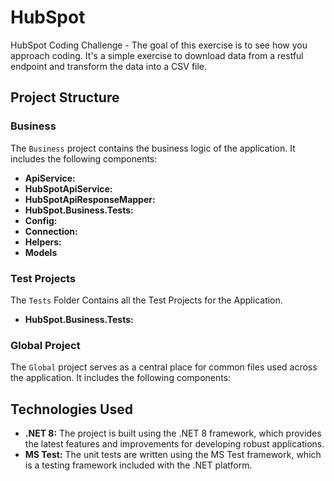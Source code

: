 # HubSpot

HubSpot Coding Challenge - The goal of this exercise is to see how you approach coding. It's a simple exercise to download data from a restful endpoint and transform the data into a CSV file. 

## Project Structure

### Business
The `Business` project contains the business logic of the application. It includes the following components:
- **ApiService:**
- **HubSpotApiService:**
- **HubSpotApiResponseMapper:**
- **HubSpot.Business.Tests:**
- **Config:**
- **Connection:**
- **Helpers:**
- **Models**
### Test Projects
The `Tests` Folder Contains all the Test Projects for the Application.
- **HubSpot.Business.Tests:**


### Global Project
The `Global` project serves as a central place for common files used across the application. It includes the following components:

## Technologies Used
- **.NET 8:** The project is built using the .NET 8 framework, which provides the latest features and improvements for developing robust applications.
- **MS Test:** The unit tests are written using the MS Test framework, which is a testing framework included with the .NET platform.

